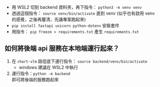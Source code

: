 

- 用 WSL2 切到 backend 資料夾，再下指令： `python3 -m venv venv`
- 透過這個指令： `source venv/bin/activate` 進到 venv (似乎也有啟用 venv 的感覺，之後再釐清，先讓專案跑起來)
- `pip install fastapi uvicorn python-dotenv` 安裝套件
- 用指令： `pip freeze > requirements.txt` 產生 `requirements.txt`



## 如何將後端 api 服務在本地端運行起來？
1. 在 `chart-vlm` 路徑底下運行指令： `source backend/venv/bin/activate`
   - windows 建議在 WSL2 中執行
2. 運行指令：`python -m backend`  
  即可將後端的服務跑起來

